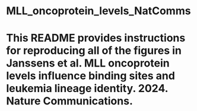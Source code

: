# MLL_oncoprotein_levels_NatComms
# This README provides instructions for reproducing all of the figures in Janssens et al. MLL oncoprotein levels influence binding sites and leukemia lineage identity. 2024. Nature Communications.
